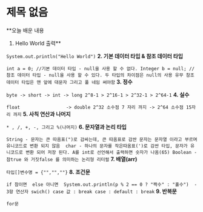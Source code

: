 # 제목 없음

**오늘 배운 내용
1. Hello World 출력**

`System.out.println("Hello World")`
**2. 기본 데이터 타입 & 참조 데이터 타입**

`int a = 0; //기본 데이터 타입 - null을 사용 할 수 없다.
Integer b = null; // 참조 데이터 타입 - null을 사용 할 수 있다.
    두 타입의 차이점은 null의 사용 유무
    참조 데이터 타입은 맨 앞에 대문자 그리고 풀 네임 써야함`
**3. 정수**

 `byte -> short -> int -> long
 2^8-1 > 2^16-1 > 2^32-1 > 2^64-1`
**4. 실수**

`float                 -> double
2^32 소수점 7 자리 까지 -> 2^64 소수점 15자리 까지`
**5. 사칙 연산과 나머지**

`* , /, +, -, 그리고 %(나머지)`
**6. 문자열과 논리 타입**

`String - 문자는 큰 따옴표(")로 감싸는데, 큰 따옴표로 감싼 문자는 문자열 이라고 부르며 유니코드로 변환 되지 않음 
char - 하나의 문자를 작은따옴표(')로 감싼 타입, 문자가 유니코드로 변환 되어 저장 된다. A를 int로 선언해서 출력하면 숫자가 나옴(65)
Boolean - 참true 와 거짓false 를 의미하는 논리형 리터럴`
**7. 배열(arr)**

 `타입[]변수명 = {"","",""}`
**8. 조건문**

`if 참이면 
else 아니면 
 System.out.println(p % 2 == 0 ? "짝수" : "홀수")  - 3항 연산자
 swich()
 case 값 :
 	break
 case :
 default :
 	break`
**9. 반복문**

`for문`